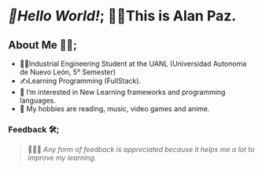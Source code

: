 # ***👋Hello World!***; 🙋‍♂️This is Alan Paz.
## About Me 👨‍💻;
- 👷‍♂️Industrial Engineering Student at the UANL (Universidad Autonoma de Nuevo León, 5° Semester)
- ✍Learning Programming (FullStack).
- 👀 I’m interested in New Learning frameworks and programming languages.
- 💙 My hobbies are reading, music, video games and anime.   
### Feedback 🛠;
 >🙏🙆‍♂️ *Any form of feedback is appreciated because it helps me a lot to improve my learning.*
